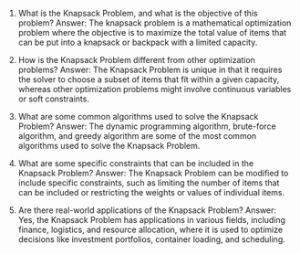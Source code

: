 

1. What is the Knapsack Problem, and what is the objective of this problem?
Answer: The knapsack problem is a mathematical optimization problem where the objective is to maximize the total value of items that can be put into a knapsack or backpack with a limited capacity.

2. How is the Knapsack Problem different from other optimization problems?
Answer: The Knapsack Problem is unique in that it requires the solver to choose a subset of items that fit within a given capacity, whereas other optimization problems might involve continuous variables or soft constraints.

3. What are some common algorithms used to solve the Knapsack Problem?
Answer: The dynamic programming algorithm, brute-force algorithm, and greedy algorithm are some of the most common algorithms used to solve the Knapsack Problem.

4. What are some specific constraints that can be included in the Knapsack Problem?
Answer: The Knapsack Problem can be modified to include specific constraints, such as limiting the number of items that can be included or restricting the weights or values of individual items.

5. Are there real-world applications of the Knapsack Problem?
Answer: Yes, the Knapsack Problem has applications in various fields, including finance, logistics, and resource allocation, where it is used to optimize decisions like investment portfolios, container loading, and scheduling.